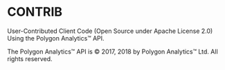 # CONTRIB
User-Contributed Client Code (Open Source under Apache License 2.0) Using the Polygon Analytics™ API.

The Polygon Analytics™ API is © 2017, 2018 by Polygon Analytics™ Ltd. All rights reserved.
